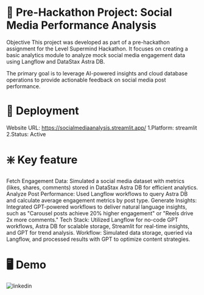 # 🌟 Pre-Hackathon Project: Social Media Performance Analysis
Objective
This project was developed as part of a pre-hackathon assignment for the Level Supermind Hackathon. It focuses on creating a basic analytics module to analyze mock social media engagement data using Langflow and DataStax Astra DB.

The primary goal is to leverage AI-powered insights and cloud database operations to provide actionable feedback on social media post performance.

# 🚀 Deployment
Website URL: https://socialmediaanalysis.streamlit.app/
1.Platform: streamlit
2.Status: Active

# ❇️ Key feature
Fetch Engagement Data: Simulated a social media dataset with metrics (likes, shares, comments) stored in DataStax Astra DB for efficient analytics.
Analyze Post Performance: Used Langflow workflows to query Astra DB and calculate average engagement metrics by post type.
Generate Insights: Integrated GPT-powered workflows to deliver natural language insights, such as "Carousel posts achieve 20% higher engagement" or "Reels drive 2x more comments."
Tech Stack: Utilized Langflow for no-code GPT workflows, Astra DB for scalable storage, Streamlit for real-time insights, and GPT for trend analysis.
Workflow: Simulated data storage, queried via Langflow, and processed results with GPT to optimize content strategies.
# 🖥️ Demo
![linkedin](https://github.com/user-attachments/assets/d5317d66-85a8-432e-bff4-c93a0340e45b)

